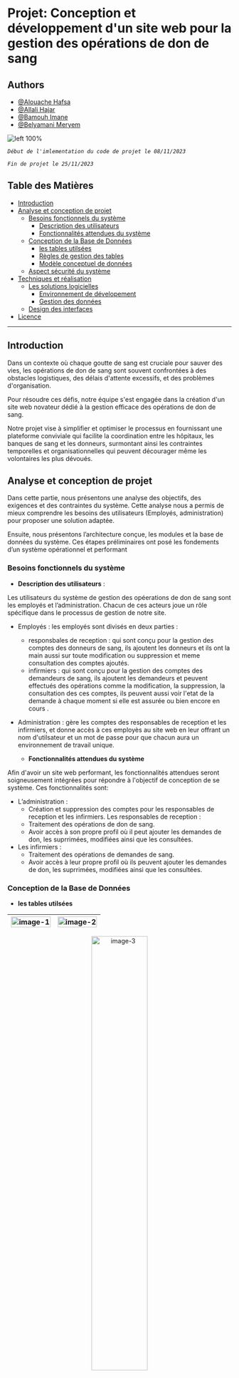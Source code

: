 # Projet: Conception et développement d'un site web pour la gestion des opérations de don de sang

## Authors
- [@Alouache Hafsa](https://github.com/ALOUACHE-Hafsa)
- [@Allali Hajar](https://github.com/Allalihajar)
- [@Bamouh Imane](https://github.com/bamouhimane)
- [@Belyamani Meryem](https://github.com/meryem-belyamani)

![left 100%](https://github.com/bamouhimane/Blood_donation/assets/125123163/ca4bc8cd-f89a-4808-bef9-ae074ae0db75)

_`Début de l'imlementation du code de projet le 08/11/2023`_

_`Fin de projet le 25/11/2023`_
## Table des Matières
- [Introduction](#Introduction)
- [Analyse et conception de projet](#Analyse-et-conception-de-projet)
    - [Besoins fonctionnels du système](#Besoins-fonctionnels-du-système)
      - [Description des utilisateurs](#Description-des-utilisateurs)
      - [Fonctionnalités attendues du système](#Fonctionnalités-attendues-du-système)
    - [Conception de la Base de Données](#Conception-de-la-Base-de-Données)
        - [les tables utilsées](#les-tables-utilsées)
        - [Règles de gestion des tables](#Règles-de-gestion-des-tables)
        - [Modèle conceptuel de données](#Modèle-conceptuel-de-données)
    - [Aspect sécurité du système](#Aspect-sécurité-du-système )
- [Techniques et réalisation](#Techniques-et-réalisation)
    - [Les solutions logicielles](#Les-solutions-logicielles)
        - [Environnement de dévelopement](#Environnement-de-dévelopement)
        - [Gestion des données](#Gestion-des-données)
    - [Design des interfaces](#Design-des-interfaces)
- [Licence](#Licence)

---

## Introduction
Dans un contexte où chaque goutte de sang est cruciale pour sauver des vies, les opérations de don de sang sont souvent confrontées à des obstacles logistiques, des délais d'attente excessifs, et des problèmes d'organisation.

Pour résoudre ces défis, notre équipe s'est engagée dans la création d'un site web novateur dédié à la gestion efficace des opérations de don de sang. 

Notre projet vise à simplifier et optimiser le processus en fournissant une plateforme conviviale qui facilite la coordination entre les hôpitaux, les banques de sang et les donneurs, surmontant ainsi les contraintes temporelles et organisationnelles qui peuvent décourager même les volontaires les plus dévoués.

## Analyse et conception de projet
Dans cette partie, nous présentons une analyse des objectifs, des exigences et des contraintes du système. Cette analyse nous a permis de mieux comprendre les besoins des utilisateurs (Employés, administration) pour proposer une solution adaptée. 

Ensuite, nous présentons l’architecture conçue, les modules et la base de données du système. Ces étapes préliminaires ont posé les fondements d’un système opérationnel et performant

### Besoins fonctionnels du système

  - **Description des utilisateurs** :
    
Les utilisateurs du système de gestion des opéerations de don de sang sont les employés et l’administration.
Chacun de ces acteurs joue un rôle spécifique dans le processus de gestion de notre site. 

- Employés : les employés sont divisés en deux parties :
  
    - responsbales de reception : qui sont conçu pour la gestion des comptes des donneurs de sang, ils ajoutent les donneurs et ils ont la main aussi sur toute modification ou suppression et meme consultation des comptes ajoutés. 
    - infirmiers : qui sont conçu pour la gestion des comptes des demandeurs de sang, ils ajoutent les demandeurs et peuvent effectués des opérations comme la modification, la suppression, la consultation des ces comptes, ils peuvent aussi voir l'etat de la demande à chaque moment si elle est assurée ou bien encore en cours . 

- Administration : gère les comptes des responsables de reception et les infirmiers, et donne accès à ces employès au site web en leur offrant un nom d'utilsateur et un mot de passe pour que chacun aura un environnement de travail unique.

  - **Fonctionnalités attendues du système**

Afin d'avoir un site web performant, les fonctionnalités attendues seront soigneusement intégrées pour répondre à l'objectif de conception de se système. Ces fonctionnalités sont: 
- L’administration :
    - Création et suppression des comptes pour les responsables de reception et les infirmiers. 
Les responsables de reception :
    - Traitement des opérations de don de sang.
    - Avoir accès à son propre profil où il peut ajouter les demandes de don, les suprrimées, modifiées ainsi que les consultées. 
- Les infirmiers :
    - Traitement des opérations de demandes de sang. 
    - Avoir accès à leur propre profil où ils peuvent ajouter les demandes de don, les suprrimées, modifiées ainsi que les consultées.

### Conception de la Base de Données

  - **les tables utilsées**
  
| <img src="https://github.com/bamouhimane/Blood_donation/assets/125123163/4739d6c1-2658-42ed-a67b-36d7cb0814bb" width="100%" alt="image-1"> | <img src="https://github.com/bamouhimane/Blood_donation/assets/125123163/66057ec5-6b13-4f32-afa8-a911888f3612" width="100%" alt="image-2"> |
| --- | --- |

<p align="center">
  <img src="https://github.com/bamouhimane/Blood_donation/assets/125123163/26443a53-c533-464f-a322-7d9a84824c98" width="50%" alt="image-3">
</p>

  - **Règles de gestion des tables :**

Voici les règles de gestion de notre système:

TABLE login_users:
- Chaque utilisateur(infirmier ou responsable) doit avoir un CNIE et username unique,se sont la clé primaire de la table.
- Les colonnes :username,password,function,nome et prenom ne doivent pas etre nuls.
- Les colonnes :creation_date et last_modified sont remplis une fois creation de compte respectivement modification.

TABLE login_admin:
- la colonne id represente l'identifiant de l'administrateur censé gérer les comptes des employés(infirmiers et responsables),la colonne username_ad est aussi unique.Ces deux représentent la clé primaire de la table.
- les colonnes username_ad et password_ad ne doivent pas etre nuls.

TABLE centre:
- la colonne idcentre est la clé primaire de la table .
- Les colonnes :nom(nom du centre),adresse et tel ne doivent pas etre nuls.
- La colonne: trois_prem_car ,represente la chaine que chaque centre est censé l'utiliser en début pour construire les mots de passe de ces employés,pour ainsi garder l'appartenance à chaque centre.

TABLE operation_demande :
- la colonne idoperation représente la clé primaire de la table.
- la colonne : iddemandeur est la clé etrangère qui référencie la colonne iddemandeur (clé primaire) dans la table demandeur.
	=> un demandeur peut faire plusieurs opérations de demande dans son centre,alors que une opération de demande appartient à un seul demandeur.
- la colonne date_demande et quantite_sang sont remplis une fois création de demande (remplissage de formulaire de demande).
- la colonne etat_demande représente l'état de la demande effectuée en comparant la quantité disponible du sang avec celle demandée par l'infirmier pour un patient donné,elle peut prendre deux états  : assurée ou en cours.
- la colonne id_centre représente  la clé etrangère de cette table qui référencie la colonne idcentre dans la table centre.
	=> les opérations de demande peuvent etre effectués dans différents centres ,alors qu'une opération selon son id appartient à un seul centre. 

TABLE demandeur:
- la colonne iddemandeur et CNIE représentent la clé primaire de la table.
- Les autres colonnes ne doivent pas etre nuls.
	=> un demandeur peut effectuer plusieurs opérations de demandes mais dans le meme centre.


 
TABLE operation_don :
- la colonne id représente la clé primaire de la table.
- la colonne : id_donneur est la clé etrangère qui référencie la colonne iddonneur (clé primaire) dans la table donneur.
	=> un donneur peut faire plusieurs opérations de don,alors qu'une opération de don appartient à un seul donneur.
- les colonne date_don et quantite_sang donnée sont remplis une fois le don effectué (remplissage de formulaire de don).
- la colonne id_centre représente  la clé etrangère de cette table qui référencie la colonne idcentre dans la table centre.
	=> les opérations de don peuvent etre effectuées dans plusieurs centres,alors qu'une opération de don appartient à un seul centre.

TABLE donneur :
- la colonne idonneur représente la clé primaire de la table.
	=> un donneur peut faire plusieurs opérations de don,alors que une opération de don appartient à un seul doneur.
- la colonne date_demande et quantite_sang sont remplis une fois création de demande (remplissage de formulaire de demande).
- les autres colonnes représentant les informations des donneurs ne doivent pas etre nuls.

  
    

  - **Modèle conceptuel de données :**
  
 Le MCD, qui fait partie de la méthode Merise, a pour objectif de décrire les données
 utilisées par un système d’information ainsi que leurs relations. Il permet de représenter
 de manière logique les informations en utilisant un ensemble de règles et de diagrammes
 standardisés
 Le modèle conceptuel de données de notre système est représenté dans la figure ci-dessous :

![left 50%](https://github.com/bamouhimane/Blood_donation/assets/125123163/6e738150-b05b-4601-b68c-60b141b6720d)

### Aspect sécurité du système 
Le code proposé vise à renforcer la sécurité de l'application de plusieurs manières :



  - Problème :

Le système actuel stocke les mots de passe de manière non sécurisée dans le fichier config.properties, ce qui expose ces informations sensibles. De plus, la comparaison des mots de passe entrés par les utilisateurs avec ceux stockés dans la base de données n'utilise pas de mécanisme de hachage sécurisé, ce qui peut compromettre la sécurité du système en cas de fuite d'informations.

  - Solution :

Pour renforcer la sécurité du système, la première étape consiste à utiliser des algorithmes de hachage sécurisés pour stocker les mots de passe dans la base de données. Cela empêchera la lecture directe des mots de passe même en cas d'accès non autorisé à la base de données.

La deuxième étape consiste à mettre en œuvre une comparaison sécurisée des mots de passe lors de l'authentification des utilisateurs. Plutôt que de comparer les mots de passe en clair, le système doit comparer le hachage du mot de passe entré par l'utilisateur avec le hachage stocké dans la base de données.Cela implique l'utilisation d'un algorithme de hashage robuste, en l'occurrence le BCRYPT. 




  - Problème : 

Actuellement, la clé de connexion à la base de données est stockée en clair dans le fichier config.properties, exposant potentiellement cette information sensible.

  - Solution :

 Afin de renforcer la sécurité du système, nous avons mis en place un mécanisme de chiffrement pour la clé de connexion à la base de données. Cela implique l'utilisation d'un algorithme de chiffrement robuste, en l'occurrence l'AES (Advanced Encryption Standard), pour protéger la confidentialité de cette clé. Le processus de chiffrement est réalisé lors de la configuration initiale et la clé chiffrée est stockée dans le fichier de configuration config.properties. Ainsi, même si un accès non autorisé au fichier se produisait, la clé de connexion demeurerait sécurisée, car elle serait stockée sous forme chiffrée.

- Implémentation :

 L'algorithme AES a été choisi pour son niveau de sécurité élevé et sa large adoption dans les pratiques de chiffrement. La clé de chiffrement utilisée est elle-même stockée de manière sécurisée, en étant obtenue à partir d'un gestionnaire de clés dédié (key.properties). 

Cette solution garantit que même en cas d'accès aux fichiers de configuration, les informations sensibles, telles que la clé de connexion à la base de données, restent confidentielles grâce à leur chiffrement. Elle contribue ainsi à renforcer la sécurité globale du système en adoptant des bonnes pratiques de gestion des données sensibles.

## Techniques et réalisation

Nous présentons la partie réalisation et implémentation de notre projet. Nous commencerons par présenter les outils de développement utilisés. Ensuite, nous élaborerons une présentation des différentes interfaces graphiques.

### Les solutions logicielles

- **Environnement de dévelopement :**
    - Eclipse Java JEE
 <p align="center">
  <img src="https://github.com/bamouhimane/Blood_donation/assets/125123163/4795d884-333c-4108-880f-0340c4fec914" width="20%" alt="image-7">
</p>
    
- **Gestion des données :**
    - Utilisation de DAO(Data Access Object)pour la manipulation des données.
    - Mise en œuvre de Singletons de Connexion pour assurer une gestion efficace des connexions à la base de données.
    - Intégration de classes CDI pour la gestion de l'injection de dépendances.
      
<p align="center">
  <img src="https://github.com/bamouhimane/Blood_donation/assets/125123163/3359f7d0-7d9f-46fd-b718-ba1876a1bff7" width="20%" alt="image-8">
</p>
 
**Design des interfaces :**
    - Utilisation de PrimeFaces pour des composants d'interface utilisateur riches.
    - Intégration de Bootstrap pour la conception et la mise en page responsives.
    - Personnalisation des interfaces avec HTML et CSS.
<p align="center">
  <img src="https://github.com/bamouhimane/Blood_donation/assets/125123163/751612a3-c0f1-4c8b-ac28-434c3ea7f637" width="40%" alt="image-8">
</p>


- **Page d'acceuil :**
  
La page d’accueil (voir la figure 1.1) de notre site est conçue pour répondre aux besoins spécifiques de chaque utilisateur. Selon leur rôle, les employés et les administrateurs ont accès à différentes opérations.
La page d’accueil propose deux choix distincts en fonction de l’utilisateur connecté (voir la figure
1.2), permettant une navigation facile et une expérience personnalisée.
De plus, la page d’accueil comprend également une section ”About” (voir la figure 1.3) qui fournit des
informations sur nous et sur le site, son objectif et son fonctionnement, et une section de Team  (voir la figure 1.4) qui présente notre équipe et leurs comptes sur les réseaux sociaux; ainsi qu'une derniere section de contact qui fournit des informations comme notre mails, numeros de telephone et adresse en cas de vouloir envoyé une reclamation (voir la figure
1.5).

| ![image](https://github.com/bamouhimane/Blood_donation/assets/125123163/6ffefd0b-4c8b-442d-9038-c0c7ae601567) | ![image2](https://github.com/bamouhimane/Blood_donation/assets/125123163/964d65ae-a1ff-430e-b3e3-0c70c2f4067a) |
| --- | --- |
| **(figure 1.1)** | **(figure 1.2)** |

| ![image3](https://github.com/bamouhimane/Blood_donation/assets/125123163/b9448ea5-551c-4e21-bbc0-7b74cc666ba0) | ![image4](https://github.com/bamouhimane/Blood_donation/assets/125123163/47b661b2-910e-4a93-bc05-a7362013aacf) |
| --- | --- |
| **(figure 1.4)** | **(figure 1.3)** |


  <p align="center">
  <img src="https://github.com/bamouhimane/Blood_donation/assets/125123163/e9685cec-d970-417b-8cca-aeb77b05da39" width="70%" alt="Description de l'image">
</p>

<p align="center"><strong>(Figure 1.5)</strong></p>


- **Page d'Authentification :**

 Pour accéder à la plateforme, les employé devront saisir leur nom d'utilsateur et leur mot
 de passe, puis cliquer sur le bouton ”login” (voir la figure 2.1). Une fois connectés,
les utilisateurs seront redirigés vers l'environnement des responsbales de réception ou des infirmiers selon les données saisies lors d'authentification, ainsi avoir un contrôle total sur leur session.
Pour les administrateurs, ils ont une page d'authentification unique qui les redirige vers l'environnement d'adminsitration ainsi avoir de meme un contrôle total sur leur session.

 <p align="center">
  <img src="https://github.com/bamouhimane/Blood_donation/assets/125123163/0aeb8f06-d153-4497-9bba-d69a6b3b4b5f" width="70%" alt="Description de l'image">
</p>
<p align="center"><strong>(Figure 2.1)</strong></p>

 
- **Connexion en tant que employés :**
  
  Après une authentification réussie, l'employé selon les informations saisies (nom de l'utilisateur, mot de passe)  sera redirigé vers l'interface qui lui correspond :
  
    - **Connexion en tant qu'infirmier :**
      
   Une fois authentifié, l'infirmier aura la main sur la gestion des opérations de demandes de sang, il sera redirigé en premier vers la page de consultation de tous les demandes effectués notant que ces demandes concernent tous les centres (voir la figure 3-1).
- l'infirmier peut ajouter une demande en remplissant tous les champs necessaires sachant qu'il ne faut pas ajouter un demandeur déja existant dans le meme jour (voir la figure 3-2).
- l'infirmier peut aussi modifier les données d'une demande, il est important de noter qu'il n'aura la main que sur les demandes de son centre (voir la figure 3-3).
- l'infirmier peut consulter les demandes qui sont traitées et celles qui sont en cours afin d'avoir une gestion efficace des demandes de sang (voir la figure 3-4).

| ![image](https://github.com/bamouhimane/Blood_donation/assets/125123163/a8775d90-aafe-4465-8b64-763be7aeea9b) | ![image2](https://github.com/bamouhimane/Blood_donation/assets/125123163/fa58f7a0-5d1b-465e-bb48-766248d2c89f) |
| --- | --- |
| **(figure 3.1)** | **(figure 3.2)** |

| ![image3](https://github.com/bamouhimane/Blood_donation/assets/125123163/f738b0a6-89a7-484e-8a20-7e2abc788a4f) | ![image4](https://github.com/bamouhimane/Blood_donation/assets/125123163/85507a7f-eadf-44db-abfa-72e3acf2ed51) |
| --- | --- |
| **(figure 3.3)** | **(figure 3.4)** |



  - **Connexion en tant que responsable de reception :**
    
     Une fois authentifié, le responsable de reception aura la main sur la gestion des opérations de don de sang, il sera redirigé en premier vers la page de consultation de tous les dons effectués notant que ces dons concernent tous les centres (voir la figure 4-1).
    - le responsable de reception peut modifier les données d'une opération de don, il est important de noter qu'il n'aura la main que sur les données de dons de sang de son centre (voir la figure 4-2).
- le responsable de reception peut ajouter une opération de don en remplissant tous les champs necessaires sachant qu'il ne faut pas ajouter un opération de don qui existe déja dans le meme jour (voir la figure 4-3).

| ![image](https://github.com/bamouhimane/Blood_donation/assets/125123163/a993c540-e342-4a89-82f0-5948c2d51d28) | ![image2](https://github.com/bamouhimane/Blood_donation/assets/125123163/063e4ad1-b0c4-44eb-904d-b6fc64354c60) |
| --- | --- |
| **(figure 4.1)** | **(figure 4.2)** |

<p align="center">
  <img src="https://github.com/bamouhimane/Blood_donation/assets/125123163/fc50c653-eeff-43a2-b80b-d55647492746" width="60%" alt="Description de l'image">
</p>

<p align="center"><strong>(Figure 4.3)</strong></p>

- **Connexion en tant qu'Administrateur :**
  
Après une authentification réussie, l'administrateur peut accéder à l'espace de gestion des employés pour faire la création,la modification,la consultation ou la suppression (voir la figure 5-1).
 <p align="center">
  <img src="https://github.com/bamouhimane/Blood_donation/assets/125123163/40ee0dc4-27fa-46cc-864a-17ae2999c875" width="70%" alt="Description de l'image">
</p>
  <p align="center"><strong>(Figure 5.1)</strong></p>

- Création d'un nouveau compte: l'administrateur peut créer un compte si il a rempli tous les champs et si le nom d'utilisateur et le mot de passe sont uniques(n'existent pas déjà dans la base de données),sinon une erreur s'affiche.(voir la figure 5-2)
- Modification d'un compte: l'administrateur peut modifier un compte si il rempli tous les champs et si le nom d'utilisateur et le CNIE existe déjà dans la base de données,sinon une erreur s'affiche.
- Suppression d'un compte: afin de supprimer un compte,l'administrateur doit entre le CNIE sécifique à ce compte qui doit etre déjà existant.(voir la figure 5-3)
- Consultation : l'administrateur peut consulter les  comptes existants dans la base de données (voir la figure 5-4).Il est possible de saisir le CNIE d'un compte pour voir ces détails(voir la figure 5-5).

| ![image](https://github.com/bamouhimane/Blood_donation/assets/125123163/6f55471f-47c7-41d6-a65b-27763639d419) | ![image2](https://github.com/bamouhimane/Blood_donation/assets/125123163/9993d7e7-8e10-47ef-917d-87e323255896) |
| --- | --- |
| **(figure 5.2)** | **(figure 5.3)** |

| ![image3](https://github.com/bamouhimane/Blood_donation/assets/125123163/e8c94909-9a51-459d-9c15-cd8eaf3cb387) | ![image4](https://github.com/bamouhimane/Blood_donation/assets/125123163/d2a053e6-51cc-4dc5-ab2b-5ea71e9bf83b) |
| --- | --- |
| **(figure 5.4)** | **(figure 5.5)** |


## Licence

Distribué sous la licence MIT. Voir `LICENSE` pour plus d'informations.

